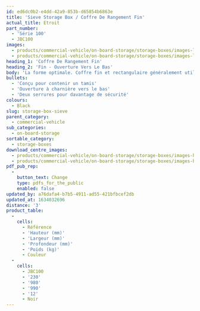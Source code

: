 ```yaml
---
id: ed6dc0b2-e4dd-42a9-853b-d65854b6863e
title: 'Sieve Storage Box / Coffre De Rangement Fin'
actual_title: Etroit
part_number:
  - 'Série 100'
  - JBC100
images:
  - products/commercial-vehicle/on-board-storage/storage-boxes/images-lr/Product_Image_776x776_(518x518_focus_area)-JBC100_01.jpg
  - products/commercial-vehicle/on-board-storage/storage-boxes/images-lr/Product_Image_776x776_(518x518_focus_area)-JBC100_02.jpg
heading_1: 'Coffre De Rangement Fin'
heading_2: 'Fin - Ouverture Vers Le Bas'
body: 'La forme optimale. Coffre fin et rectangulaire généralement utilisé pour ranger les tamis utilisés pour les camions-citernes et autres véhicules industriels.'
bullets:
  - 'Conçu pour contenir un tamis'
  - 'Ouverture à charnière vers le bas'
  - 'Deux serrures pour davantage de sécurité'
colours:
  - Black
slug: storage-box-sieve
parent_category:
  - commercial-vehicle
sub_categories:
  - on-board-storage
sortable_category:
  - storage-boxes
download_centre_images:
  - products/commercial-vehicle/on-board-storage/storage-boxes/images-hr/JBC100_01.jpg
  - products/commercial-vehicle/on-board-storage/storage-boxes/images-hr/JBC100_02.jpg
pdf_pub_rep:
  -
    button_text: Change
    type: pdfs_for_the_public
    enabled: false
updated_by: a76dafa4-b7b5-4911-ad55-421bfbcef2db
updated_at: 1634032696
distance: '3'
product_table:
  -
    cells:
      - Référence
      - 'Hauteur (mm)'
      - 'Largeur (mm)'
      - 'Profondeur (mm)'
      - 'Poids (kg)'
      - Couleur
  -
    cells:
      - JBC100
      - '230'
      - '980'
      - '990'
      - '12'
      - Noir
---
```

